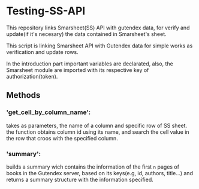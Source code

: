 # Testing-SS-API
This repository links Smarsheet(SS) API with gutendex data, for verify and update(if it's necesary) the data contained in Smarsheet's sheet.

This script is linking Smarsheet API with Gutendex data for simple works as verification and update rows. 

In the introduction part important variables are declarated, also, the Smarsheet module are imported with its respective key of authorization(token).

## Methods

### 'get_cell_by_column_name': 
takes as parameters, the name of a column and specific row of SS sheet. the function obtains column id using its name, and search the cell value in the row that croos with the specified column.

### 'summary':
builds a summary wich contains the information of the first ` n ` pages of books in the Gutendex server, based on its keys(e.g, id, authors, title...) and returns a summary structure with the information specified.

### 

